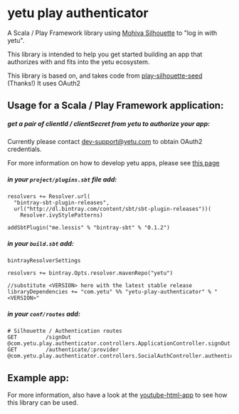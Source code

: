 # yetu play authenticator

A Scala / Play Framework library using [Mohiva Silhouette](https://github.com/mohiva/play-silhouette) to "log in with yetu".

This library is intended to help you get started building an app that authorizes with and fits into the yetu ecosystem.

This library is based on, and takes code from [play-silhouette-seed](https://github.com/mohiva/play-silhouette-seed) (Thanks!)
It uses OAuth2

## Usage for a Scala / Play Framework application:

##### get a pair of clientId / clientSecret from yetu to authorize your app:

Currently please contact dev-support@yetu.com to obtain OAuth2 credentials.

For more information on how to develop yetu apps, please see [this page](https://github.com/yetu/app-development-workflow/wiki/How-to-develop-Apps-for-the-yetu-platform%3F)


##### in your `project/plugins.sbt` file add:

```
resolvers += Resolver.url(
  "bintray-sbt-plugin-releases",
  url("http://dl.bintray.com/content/sbt/sbt-plugin-releases"))(
    Resolver.ivyStylePatterns)

addSbtPlugin("me.lessis" % "bintray-sbt" % "0.1.2")

```

##### in your `build.sbt` add:

```
bintrayResolverSettings

resolvers += bintray.Opts.resolver.mavenRepo("yetu")

//substitute <VERSION> here with the latest stable release
libraryDependencies += "com.yetu" %% "yetu-play-authenticator" % "<VERSION>"

```

##### in your `conf/routes` add:

```
# Silhouette / Authentication routes
GET         /signOut                       @com.yetu.play.authenticator.controllers.ApplicationController.signOut
GET         /authenticate/:provider        @com.yetu.play.authenticator.controllers.SocialAuthController.authenticate(provider)
```

## Example app:

For more information, also have a look at the [youtube-html-app](https://github.com/yetu/youtube-html-app) to see how this library can be used.
